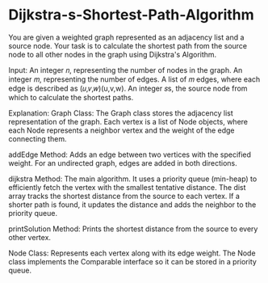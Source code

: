 # Dijkstra-s-Shortest-Path-Algorithm
You are given a weighted graph represented as an adjacency list and a source node. Your task is to calculate the shortest path from the source node to all other nodes in the graph using Dijkstra's Algorithm.


Input:
An integer 𝑛, representing the number of nodes in the graph.
An integer 𝑚, representing the number of edges.
A list of 𝑚 edges, where each edge is described as (𝑢,𝑣,𝑤)(u,v,w).
An integer 𝑠s, the source node from which to calculate the shortest paths.


Explanation:
Graph Class: The Graph class stores the adjacency list representation of the graph. Each vertex is a list of Node objects, where each Node represents a neighbor vertex and the weight of the edge connecting them.

addEdge Method: Adds an edge between two vertices with the specified weight. For an undirected graph, edges are added in both directions.

dijkstra Method: The main algorithm. It uses a priority queue (min-heap) to efficiently fetch the vertex with the smallest tentative distance. The dist array tracks the shortest distance from the source to each vertex. If a shorter path is found, it updates the distance and adds the neighbor to the priority queue.

printSolution Method: Prints the shortest distance from the source to every other vertex.

Node Class: Represents each vertex along with its edge weight. The Node class implements the Comparable interface so it can be stored in a priority queue.
